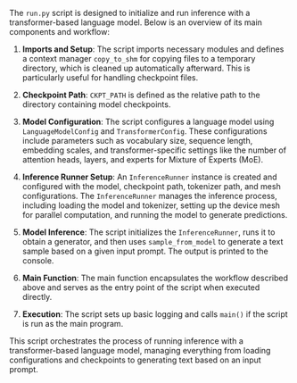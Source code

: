 The `run.py` script is designed to initialize and run inference with a transformer-based language model. Below is an overview of its main components and workflow:

1. **Imports and Setup**: The script imports necessary modules and defines a context manager `copy_to_shm` for copying files to a temporary directory, which is cleaned up automatically afterward. This is particularly useful for handling checkpoint files.

2. **Checkpoint Path**: `CKPT_PATH` is defined as the relative path to the directory containing model checkpoints.

3. **Model Configuration**: The script configures a language model using `LanguageModelConfig` and `TransformerConfig`. These configurations include parameters such as vocabulary size, sequence length, embedding scales, and transformer-specific settings like the number of attention heads, layers, and experts for Mixture of Experts (MoE).

4. **Inference Runner Setup**: An `InferenceRunner` instance is created and configured with the model, checkpoint path, tokenizer path, and mesh configurations. The `InferenceRunner` manages the inference process, including loading the model and tokenizer, setting up the device mesh for parallel computation, and running the model to generate predictions.

5. **Model Inference**: The script initializes the `InferenceRunner`, runs it to obtain a generator, and then uses `sample_from_model` to generate a text sample based on a given input prompt. The output is printed to the console.

6. **Main Function**: The main function encapsulates the workflow described above and serves as the entry point of the script when executed directly.

7. **Execution**: The script sets up basic logging and calls `main()` if the script is run as the main program.

This script orchestrates the process of running inference with a transformer-based language model, managing everything from loading configurations and checkpoints to generating text based on an input prompt.

